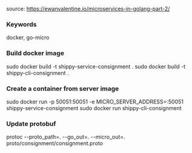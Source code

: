 source: https://ewanvalentine.io/microservices-in-golang-part-2/

### Keywords
docker, go-micro

### Build docker image
sudo docker build -t shippy-service-consignment .
sudo docker build -t shippy-cli-consignment .

### Create a container from server image
sudo docker run -p 50051:50051 -e MICRO_SERVER_ADDRESS=:50051 shippy-service-consignment
sudo docker run shippy-cli-consignment

### Update protobuf 
protoc --proto_path=. --go_out=. --micro_out=. proto/consignment/consignment.proto